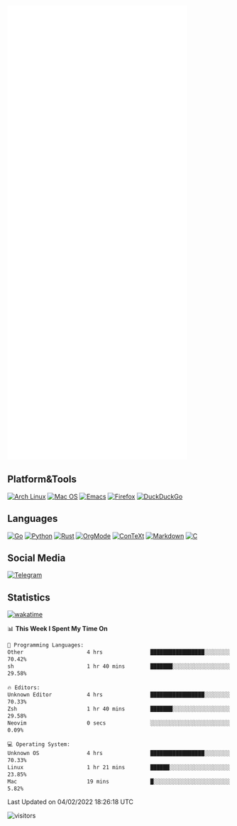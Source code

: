![Metrics](https://github.com/SteamedFish/SteamedFish/blob/master/github-metrics.svg)

## Platform&Tools

[![Arch Linux](https://img.shields.io/badge/ArchLinux-1793D1?logo=arch-linux&logoColor=fff&style=flat-square)](https://archlinux.org/)
[![Mac OS](https://img.shields.io/badge/MacOS-000000?style=flat-square&logo=macos&logoColor=F0F0F0)](https://www.apple.com/macos/)
[![Emacs](https://img.shields.io/badge/Emacs-%237F5AB6.svg?&style=flat-square&logo=gnu-emacs&logoColor=white)](https://www.gnu.org/software/emacs/)
[![Firefox](https://img.shields.io/badge/Firefox-FF7139?style=flat-square&logo=Firefox-Browser&logoColor=white)](https://firefox.com/)
[![DuckDuckGo](https://img.shields.io/badge/DuckDuckGo-DE5833?style=flat-square&logo=DuckDuckGo&logoColor=white)](https://duckduckgo.com/)

## Languages

[![Go](https://img.shields.io/badge/Golang-%2300ADD8.svg?style=flat-square&logo=go&logoColor=white)](https://golang.org/)
[![Python](https://img.shields.io/badge/Python-3670A0?style=flat-square&logo=python&logoColor=ffdd54)](https://www.python.org/)
[![Rust](https://img.shields.io/badge/Rust-%23000000.svg?style=flat-square&logo=rust&logoColor=white)](https://www.rust-lang.org/)
[![OrgMode](https://img.shields.io/badge/OrgMode-%23000000.svg?style=flat-square&logo=org&logoColor=white)](https://orgmode.org/)
[![ConTeXt](https://img.shields.io/badge/ConTeXt-%23008080.svg?style=flat-square&logo=latex&logoColor=white)](https://contextgarden.net/)
[![Markdown](https://img.shields.io/badge/MarkDown-%23000000.svg?style=flat-square&logo=markdown&logoColor=white)](https://daringfireball.net/projects/markdown/)
[![C](https://img.shields.io/badge/C-%2300599C.svg?style=flat-square&logo=c&logoColor=white)](https://www.iso.org/standard/74528.html)

## Social Media

[![Telegram](https://img.shields.io/badge/SteamedFish-2CA5E0?style=social&logo=telegram&logoColor=white)](https://t.me/SteamedFish)

## Statistics
[![wakatime](https://wakatime.com/badge/user/168280d6-fcf2-4b4f-ad3a-dc4612f35b38.svg)](https://wakatime.com/@168280d6-fcf2-4b4f-ad3a-dc4612f35b38)

<!--START_SECTION:waka-->
📊 **This Week I Spent My Time On** 

```text
💬 Programming Languages: 
Other                    4 hrs               █████████████████░░░░░░░░   70.42% 
sh                       1 hr 40 mins        ███████░░░░░░░░░░░░░░░░░░   29.58%

🔥 Editors: 
Unknown Editor           4 hrs               █████████████████░░░░░░░░   70.33% 
Zsh                      1 hr 40 mins        ███████░░░░░░░░░░░░░░░░░░   29.58% 
Neovim                   0 secs              ░░░░░░░░░░░░░░░░░░░░░░░░░   0.09%

💻 Operating System: 
Unknown OS               4 hrs               █████████████████░░░░░░░░   70.33% 
Linux                    1 hr 21 mins        ██████░░░░░░░░░░░░░░░░░░░   23.85% 
Mac                      19 mins             █░░░░░░░░░░░░░░░░░░░░░░░░   5.82%

```


 Last Updated on 04/02/2022 18:26:18 UTC
<!--END_SECTION:waka-->

![visitors](https://visitor-badge.laobi.icu/badge?page_id=SteamedFish.SteamedFish)
